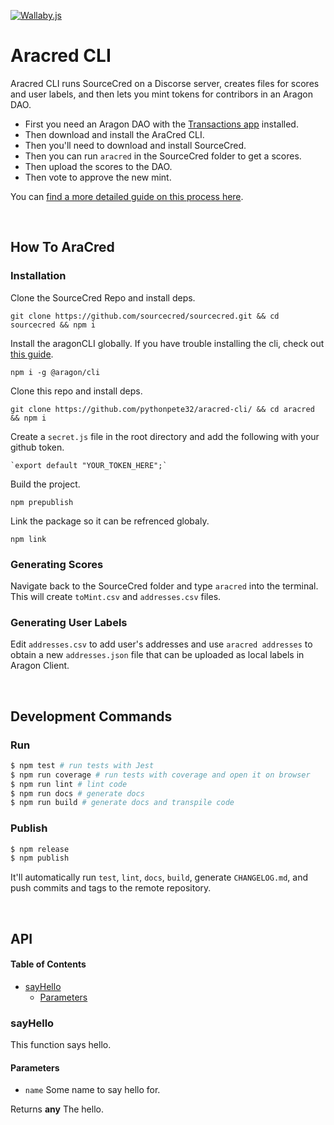 [![Wallaby.js](https://img.shields.io/badge/wallaby.js-configured-green.svg)](https://wallabyjs.com)

# Aracred CLI

Aracred CLI runs SourceCred on a Discorse server, creates files for scores and user labels, and then lets you mint tokens for contribors in an Aragon DAO.

- First you need an Aragon DAO with the [Transactions app](https://github.com/1Hive/transactions-app) installed.
- Then download and install the AraCred CLI.
- Then you'll need to download and install SourceCred.
- Then you can run `aracred` in the SourceCred folder to get a scores.
- Then upload the scores to the DAO.
- Then vote to approve the new mint. 

You can [find a more detailed guide on this process here](https://github.com/aracred/aracred-cli/issues/1).

<br>

## How To AraCred

### Installation

Clone the SourceCred Repo and install deps.

    git clone https://github.com/sourcecred/sourcecred.git && cd sourcecred && npm i

Install the aragonCLI globally. If you have trouble installing the cli, check out [this guide](https://hack.aragon.org/docs/guides-faq).

    npm i -g @aragon/cli

Clone this repo and install deps.

    git clone https://github.com/pythonpete32/aracred-cli/ && cd aracred && npm i

Create a `secret.js` file in the root directory and add the following with your github token.

    `export default "YOUR_TOKEN_HERE";`

Build the project.

    npm prepublish

Link the package so it can be refrenced globaly.

    npm link

### Generating Scores

Navigate back to the SourceCred folder and type `aracred` into the terminal. This will create `toMint.csv` and `addresses.csv` files. 

### Generating User Labels

Edit `addresses.csv` to add user's addresses and use `aracred addresses` to obtain a new `addresses.json` file that can be uploaded as local labels in Aragon Client.

<br>

## Development Commands

### Run

```sh
$ npm test # run tests with Jest
$ npm run coverage # run tests with coverage and open it on browser
$ npm run lint # lint code
$ npm run docs # generate docs
$ npm run build # generate docs and transpile code
```

### Publish

```sh
$ npm release
$ npm publish
```

It'll automatically run `test`, `lint`, `docs`, `build`, generate `CHANGELOG.md`, and push commits and tags to the remote repository.

<br>

## API

<!-- Generated by documentation.js. Update this documentation by updating the source code. -->

#### Table of Contents

-   [sayHello](#sayhello)
    -   [Parameters](#parameters)

### sayHello

This function says hello.

#### Parameters

-   `name`  Some name to say hello for.

Returns **any** The hello.
